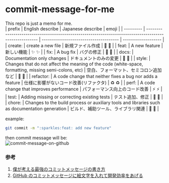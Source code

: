 # commit-message-for-me

This repo is just a memo for me.  
| prefix | English describe | Japanese describe | emoji |
| --------- | ------------------------------------------------------------------------------------------------------ | -------------------------------------- | ------------------- |
| create: | create a new file | 新規ファイル作成 | 🌱 :seedling: |
| feat: | A new feature | 新しい機能 | ✨ :sparkles: |
| fix: | A bug fix | バグの修正 | 🐛 :bug: |
| docs: | Documentation only changes | ドキュメントのみの変更 | 📝 :memo: |
| style: | Changes that do not affect the meaning of the code (white-space, formatting, missing semi-colons, etc) | 空白、フォーマット、セミコロン追加など | 💄 :lipstick: |
| refactor: | A code change that neither fixes a bug nor adds a feature | 仕様に影響がないコード改善(リファクタ) | ♻️ :recycle: |
| perf: | A code change that improves performance | パフォーマンス向上のコード改善 | ⚡️ :zap: |
| test: | Adding missing or correcting existing tests | テスト追加、修正 | 🚨 :rotating_light: |
| chore: | Changes to the build process or auxiliary tools and libraries such as documentation generation | ビルド、補助ツール、ライブラリ関連 | 🔧 :wrench: |

example:

```sh
git commit -m ":sparkles:feat: add new feature"
```

then commit message will be:  
![commit-message-on-github](https://user-images.githubusercontent.com/63878044/163709738-40bd9464-9e33-4962-bb54-b99be97fc208.png)

### 参考

1. [僕が考える最強のコミットメッセージの書き方](https://qiita.com/konatsu_p/items/dfe199ebe3a7d2010b3e)
2. [GitHub のコミットメッセージに絵文字を入れて開発効率をあげる](https://qiita.com/Jung0/items/0a9a7a97a2c17f92d3c5)
